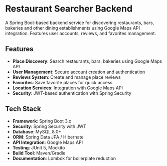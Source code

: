# Restaurant Searcher Backend

A Spring Boot-based backend service for discovering restaurants, bars, bakeries and other dining establishments using Google Maps API integration. Features user accounts, reviews, and favorites management.

## Features

- **Place Discovery**: Search restaurants, bars, bakeries using Google Maps API
- **User Management**: Secure account creation and authentication
- **Reviews System**: Create and manage place reviews
- **Favorites**: Save favorite places for quick access
- **Location Services**: Integration with Google Maps API
- **Security**: JWT-based authentication with Spring Security

## Tech Stack

- **Framework**: Spring Boot 3.x
- **Security**: Spring Security with JWT
- **Database**: MySQL 8.0+
- **ORM**: Spring Data JPA / Hibernate
- **API Integration**: Google Maps API
- **Testing**: JUnit 5, Mockito
- **Build Tool**: Maven/Gradle
- **Documentation**: Lombok for boilerplate reduction
